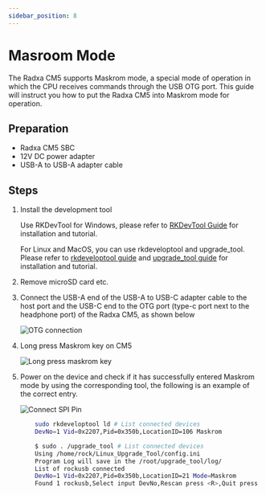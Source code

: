 ```yaml
---
sidebar_position: 8
---
```


# Masroom Mode

The Radxa CM5 supports Maskrom mode, a special mode of operation in which the CPU receives commands through the USB OTG port.
This guide will instruct you how to put the Radxa CM5 into Maskrom mode for operation.

## Preparation

- Radxa CM5 SBC
- 12V DC power adapter
- USB-A to USB-A adapter cable

## Steps

1. Install the development tool

   <Tabs queryString="host_os">
   <TabItem value="Windows">

   Use RKDevTool for Windows, please refer to [RKDevTool Guide](../low-level-dev/rkdevtool) for installation and tutorial.

   </TabItem>
   <TabItem value="Linux_MacOS">

   For Linux and MacOS, you can use rkdeveloptool and upgrade_tool.  
   Please refer to [rkdeveloptool guide](../low-level-dev/rkdeveloptool) and [upgrade_tool guide](../low-level-dev/upgrade-tool) for installation and tutorial.

   </TabItem>
   </Tabs>

2. Remove microSD card etc.

3. Connect the USB-A end of the USB-A to USB-C adapter cable to the host port and the USB-C end to the OTG port (type-c port next to the headphone port) of the Radxa CM5, as shown below

   ![OTG connection](/img/cm5/cm5io-otg-connect.webp)

4. Long press Maskrom key on CM5

   ![Long press maskrom key](/img/cm5/cm5-maskrom-key.webp)

5. Power on the device and check if it has successfully entered Maskrom mode by using the corresponding tool, the following is an example of the correct entry.

   <Tabs queryString="app">
   <TabItem value="RKDevTool">

   ![Connect SPI Pin](/img/configuration/rkdevtool-maskrom.webp)

   </TabItem>
   <TabItem value="rkdeveloptool">

   ```bash
       sudo rkdeveloptool ld # List connected devices
       DevNo=1 Vid=0x2207,Pid=0x350b,LocationID=106 Maskrom
   ```

   </TabItem>
   <TabItem value="upgrade_tool">

   ```bash
       $ sudo . /upgrade_tool # List connected devices
       Using /home/rock/Linux_Upgrade_Tool/config.ini
       Program Log will save in the /root/upgrade_tool/log/
       List of rockusb connected
       DevNo=1 Vid=0x2207,Pid=0x350b,LocationID=21 Mode=Maskrom
       Found 1 rockusb,Select input DevNo,Rescan press <R>,Quit press <Q>:
   ```

   </TabItem>
   </Tabs>
